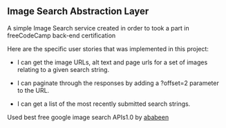 ## Image Search Abstraction Layer
A simple Image Search service created in order to took a part in freeCodeCamp back-end certification

Here are the specific user stories that was implemented in this project:

* I can get the image URLs, alt text and page urls for a set of images relating to a given search string.

* I can paginate through the responses by adding a ?offset=2 parameter to the URL.

* I can get a list of the most recently submitted search strings.

Used best free google image search APIs1.0 by [ababeen ](http://api.ababeen.com/)
